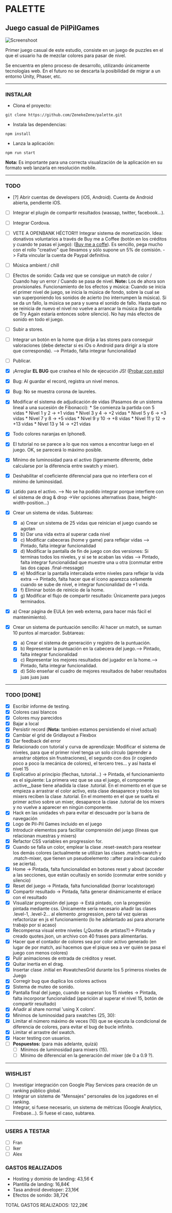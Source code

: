 # PALETTE

## Juego casual de **PilPilGames**

![Screenshoot](./screenshoot.png)

Primer juego casual de este estudio, consiste en un juego de puzzles en el que el usuario ha de
mezclar colores para pasar de nivel.

Se encuentra en pleno proceso de desarrollo, utilizando únicamente tecnologías web. En el futuro no
se descarta la posibilidad de migrar a un entorno Unity, Phaser, etc.

---

### INSTALAR
- Clona el proyecto:
```
git clone https://github.com/ZenekeZene/palette.git
```

- Instala las dependencias:
```
npm install
```
- Lanza la aplicación:
```
npm run start
```

**Nota:** Es importante para una correcta visualización de la aplicación en su formato web lanzarla en resolución mobile.

---

### TODO

-	[?] Abrir cuentas de developers (iOS, Android). Cuenta de Android abierta, pendiente iOS.
-	[ ] Integrar el plugin de compartir resultados (wassap, twitter, facebook...).
-	[ ] Integrar Cordova.
-	[ ] VETE A OPENBANK HÉCTOR!!! Integrar sistema de monetización. Idea: donativos voluntarios a través de Buy me a Coffee (botón en los créditos y cuando te pasas el  juego): ([Buy me a coffe](https://www.buymeacoffee.com/)). Es sencillo, pega mucho con el rollo "creativo" que llevamos y sólo supone un 5% de comisión. -> Falta vincular la cuenta de Paypal definitiva.
-	[ ] Música ambient / chill
-	[ ] Efectos de sonido: Cada vez que se consigue un match de color / Cuando hay un error / Cuando se pasa de nivel. **Note:** Los de ahora son provisionales.
	Funcionamiento de los efectos y música: Cuando se inicia el primer nivel de juego, se inicia la música de fondo, sobre la cual se van superponiendo los sonidos de acierto (no interrumpen la música). Si se da un fallo, la música se para y suena el sonido de fallo. Hasta que no se reinicia de nuevo el nivel no vuelve a arrancar la música (la pantalla de Try Again estaría entonces sobre silencio). No hay más efectos de sonido en todo el juego.
-	[ ] Subir a stores.
-	[ ] Integrar un botón en la home que dirija a las stores para conseguir valoraciones (debe detectar si es iOs o Android para dirigir a la store que corresponda). --> Pintado, falta integrar funcionalidad
-	[ ] Publicar.

-	[x] ¡Arreglar **EL BUG** que crashea el hilo de ejecución JS! ([Probar con esto](https://github.com/liriliri/eruda))
-	[x] Bug: Al guardar el record, registra un nivel menos.
-	[x] Bug: No se muestra corona de laureles.
-	[x] Modificar el sistema de adjudicación de vidas (Pasamos de un sistema lineal a una sucesión de Fibonacci):
			* Se comienza la partida con 5 vidas
			* Nivel 1 y 2 -> +1 vidas
			* Nivel 3 y 4 -> +2 vidas
			* Nivel 5 y 6 -> +3 vidas
			* Nivel 7 y 8 -> +5 vidas
			* Nivel 9 y 10 -> +8 vidas
			* Nivel 11 y 12 -> +13 vidas
			* Nivel 13 y 14 -> +21 vidas
-	[x] Todo colores naranjas en Iphone8.
- [x] El tutorial no se parece a lo que nos vamos a encontrar luego en el juego. OK, se parecerá lo máximo posible.
-	[x] Mínimo de luminosidad para el activo (ligeramente diferente, debe calcularse por la diferencia entre swatch y mixer).
-	[x] Deshabilitar el coeficiente diferencial para que no interfiera con el mínimo de luminosidad.
-	[x] Latido para el activo. --> No se ha podido integrar porque interfiere con el sistema de drag & drop ->Ver opciones alternativas (base, height-width-position...)
-	[x] Crear un sistema de vidas. Subtareas:
	-	[x] a) Crear un sistema de 25 vidas que reinician el juego cuando se agotan
	-	[x] b) Dar una vida extra al superar cada nivel
	-	[x] c) Modificar cabeceras (home y game) para reflejar vidas --> Pintado, falta integrar funcionalidad
	-	[x] d) Modificar la pantalla de fin de juego con dos versiones: Si terminas todos los niveles, y si se te acaban las vidas --> Pintado, falta integrar funcionalidad que muestre una u otra (conmutar entre las dos capas .final-message)
	-	[x] e) Modificar la pantalla intercalada entre niveles para reflejar la vida extra --> Pintado, falta hacer que el icono aparezca solamente cuando se sube de nivel, e integrar funcionalidad de +1 vida.
	-	[x] f) Eliminar botón de reinicio de la home.
	-	[x] g) Modificar el flujo de compartir resultado: Únicamente para juegos terminados.
-	[x] a) Crear página de EULA (en web externa, para hacer más fácil el mantenimiento).
-	[x] Crear un sistema de puntuación sencillo: Al hacer un match, se suman 10 puntos al marcador. Subtareas:
	- [x] a) Crear el sistema de generación y registro de la puntuación.
	- [x] b) Representar la puntuación en la cabecera del juego.--> Pintado, falta integrar funcionalidad
	- [x] c) Representar los mejores resultados del jugador en la home.--> Pintado, falta integrar funcionalidad.
	- [x] d) Sólo enseñar el cuadro de mejores resultados de haber resultados juas juas juas

---

###	TODO [DONE]

-	[x] Escribir informe de testing.
-	[x] Colores casi blancos
-	[x] Colores muy parecidos
-	[x] Bajar a local
-	[x] Persistir record (**Nota:** tambien estamos persistiendo el nivel actual)
-	[x] Cambiar el grid de Gridlayout a Flexbox
-	[x] Dar feedback del error
-	[x] Relacionado con tutorial y curva de aprendizaje: Modificar el sistema de niveles, para que el primer nivel tenga un solo círculo (aprender a arrastrar objetos sin frustraciones), el segundo con dos (ir cogiendo poco a poco la mecánica de colores), el tercero tres... y así hasta el nivel 15
-	[x] Explicativo al principio (flechas, tutorial...) -> Pintada, el funcionamiento es el siguiente: La primera vez que se usa el juego, el componente .active\_\_base tiene añadida la clase .tutorial. En el momento en el que se empieza a arrastrar el color activo, esta clase desaparece y todos los mixers reciben la clase .tutorial. En el momento en el que se suelta el primer activo sobre un mixer, desaparece la clase .tutorial de los mixers y no vuelve a aparecer en ningún componente.
-	[x] Hack en las unidades vh para evitar el descuadre por la barra de navegación
-	[x] Logo de Pil-Pil Games incluido en el juego
-	[X] Introducir elementos para facilitar comprensión del juego (líneas que relacionan muestras y mixers)
-	[x] Refactor CSS variables en progression for.
-	[x] Cuando se falla un color, emplear la clase .reset-swatch para resetear los demás colores (actualmente se utilizan las clases .match-swatch y .match-mixer, que tienen un pseudoelemento ::after para indicar cuándo se acierta).
-	[x] Home -> Pintada, falta funcionalidad en botones reset y about (acceder a las secciones, que están ocultas)y en sonido (conmutar entre sonido y silencio)
-	[x] Reset del juego -> Pintada, falta funcionalidad (borrar localstorage)
-	[x] Compartir resultado -> Pintada, falta generar dinámicamente el enlace con el resultado
-	[x] Visualizar progresión del juego -> Está pintado, con la progresión pintada mediante css. Únicamente sería necesario añadir las clases .level-1, .level-2... al elemento .progression, pero tal vez quieras refactorizar en js el funcionamiento (lo he adelantado así para ahorrarte trabajo por si acaso)
-	[x] Recompensa visual entre niveles (¿Quotes de artistas?)-> Pintada y creado quotes.json, un archivo con 40 frases para alimentarlas.
-	[x] Hacer que el contador de colores sea por color activo generado (en lugar de por match, así hacemos que el pique sea a ver quién se pasa el juego con menos colores)
-	[x] Pulir animaciones de entrada de créditos y reset.
-	[x] Quitar inertia en el drag.
-	[x] Insertar clase .initial en #swatchesGrid durante los 5 primeros niveles de Juego
-	[x] Corregir bug que duplica los colores activos
-	[x] Sistema de muteo de sonido.
-	[x] Pantalla final del juego, cuando se superan los 15 niveles -> Pintada, falta incorporar funcionalidad (aparición al superar el nivel 15, botón de compartir resultado)
-	[x] Añadir al share normal 'using X colors'.
-	[x] Mínimos de luminosidad para swatches (25, 30):
-	[x] Limitar el número máximo de veces (10) que se ejecuta la condicional de diferencia de colores, para evitar el bug de bucle infinito.
-	[x] Limitar el arrastre del swatch.
-	[x] Hacer testing con usuarios.
-	[ ] **Pospuestos:** (para más adelante, quizá)
	-	[ ] Mínimos de luminosidad para mixers (15).
	-	[ ] Mínimo de diferencial en la generación del mixer (de 0 a 0.9 ?).

---

### WISHLIST
-	[ ] Investigar integración con Google Play Services para creación de un ranking público global.
-	[ ] Integrar un sistema de "Mensajes" personales de los jugadores en el ranking.
-	[ ] Integrar, si fuese necesario, un sistema de métricas (Google Analytics, Firebase...). Si fuese el caso, subtarea.
---

### USERS A TESTAR
- [ ] Fran
- [ ] Iker
- [ ] Alex

### GASTOS REALIZADOS
- Hosting y dominio de landing: 43,56 €
- Plantilla de landing: 16,84€
- Tasa android developer: 23,16€
- Efectos de sonido: 38,72€

TOTAL GASTOS REALIZADOS: 122,28€
